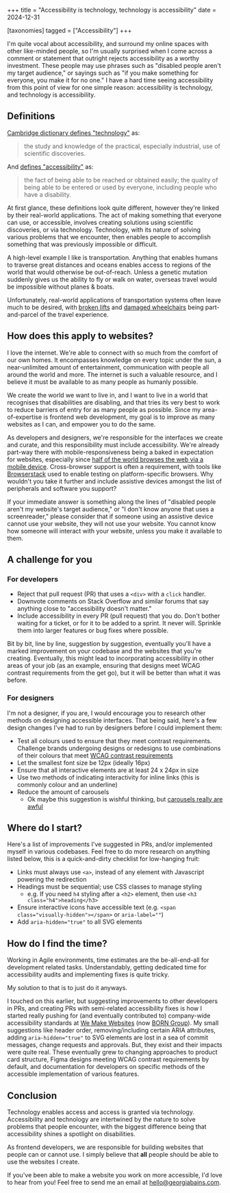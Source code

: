 +++
title = "Accessibility is technology, technology is accessibility"
date = 2024-12-31

[taxonomies]
tagged = ["Accessibility"]
+++

I'm quite vocal about accessibility, and surround my online spaces with other like-minded people, so I'm usually surprised when I come across a comment or statement that outright rejects accessibility as a worthy investment. These people may use phrases such as "disabled people aren't my target audience," or sayings such as "if you make something for everyone, you make it for no one." I have a hard time seeing accessibility from this point of view for one simple reason: accessibility is technology, and technology is accessibility.

## Definitions
[Cambridge dictionary defines "technology"](https://dictionary.cambridge.org/dictionary/english/technology) as:
> the study and knowledge of the practical, especially industrial, use of scientific discoveries.

And [defines "accessibility"](https://dictionary.cambridge.org/dictionary/english/accessibility) as:
> the fact of being able to be reached or obtained easily; the quality of being able to be entered or used by everyone, including people who have a disability.

At first glance, these definitions look quite different, however they're linked by their real-world applications. The act of making something that everyone can use, or accessible, involves creating solutions using scientific discoveries, or via technology. Technology, with its nature of solving various problems that we encounter, then enables people to accomplish something that was previously impossible or difficult.

A high-level example I like is transportation. Anything that enables humans to traverse great distances and oceans enables access to regions of the world that would otherwise be out-of-reach. Unless a genetic mutation suddenly gives us the ability to fly or walk on water, overseas travel would be impossible without planes & boats.

Unfortunately, real-world applications of transportation systems often leave much to be desired, with [broken lifts](https://www.bbc.co.uk/news/articles/cly3jgypzvdo) and [damaged wheelchairs](https://tcf.org/content/report/trips-not-taken-money-not-made-inaccessible-air-travel-hurts-disabled-travelers-and-airlines-alike/) being part-and-parcel of the travel experience.
## How does this apply to websites?
I love the internet. We're able to connect with so much from the comfort of our own homes. It encompasses knowledge on every topic under the sun, a near-unlimited amount of entertainment, communication with people all around the world and more. The internet is such a valuable resource, and I believe it must be available to as many people as humanly possible.

We create the world we want to live in, and I want to live in a world that recognises that disabilities are disabling, and that tries its very best to work to reduce barriers of entry for as many people as possible. Since my area-of-expertise is frontend web development, my goal is to improve as many websites as I can, and empower you to do the same.

As developers and designers, we're responsible for the interfaces we create and curate, and this responsibility must include accessibility. We're already part-way there with mobile-responsiveness being a baked in expectation for websites, especially since [half of the world browses the web via a mobile device](https://www.statista.com/statistics/277125/share-of-website-traffic-coming-from-mobile-devices/). Cross-browser support is often a requirement, with tools like [Browserstack](https://www.browserstack.com/) used to enable testing on platform-specific browsers. Why wouldn't you take it further and include assistive devices amongst the list of peripherals and software you support?

If your immediate answer is something along the lines of "disabled people aren't my website's target audience," or "I don't know anyone that uses a screenreader," please consider that if someone using an assistive device cannot use your website, they will not use your website. You cannot know how someone will interact with your website, unless you make it available to them.
## A challenge for you
### For developers
- Reject that pull request (PR) that uses a `<div>` with a `click` handler.
- Downvote comments on Stack Overflow and similar forums that say anything close to "accessibility doesn't matter."
- Include accessibility in every PR (pull request) that you do. Don't bother waiting for a ticket, or for it to be added to a sprint. It never will. Sprinkle them into larger features or bug fixes where possible.

Bit by bit, line by line, suggestion by suggestion, eventually you'll have a marked improvement on your codebase and the websites that you're creating. Eventually, this might lead to incorporating accessibility in other areas of your job (as an example, ensuring that designs meet WCAG contrast requirements from the get go), but it will be better than what it was before.

### For designers
I'm not a designer, if you are, I would encourage you to research other methods on designing accessible interfaces. That being said, here's a few design changes I've had to run by designers before I could implement them:

- Test all colours used to ensure that they meet contrast requirements. Challenge brands undergoing designs or redesigns to use combinations of their colours that meet [WCAG contrast requirements](https://webaim.org/resources/contrastchecker/)
- Let the smallest font size be 12px (ideally 16px)
- Ensure that all interactive elements are at least 24 x 24px in size
- Use two methods of indicating interactivity for inline links (this is commonly colour and an underline)
- Reduce the amount of carousels
	- Ok maybe this suggestion is wishful thinking, but [carousels really are awful](https://thegood.com/insights/ecommerce-image-carousels/)

## Where do I start?
Here's a list of improvements I've suggested in PRs, and/or implemented myself in various codebases. Feel free to do more research on anything listed below, this is a quick-and-dirty checklist for low-hanging fruit:
- Links must always use `<a>`, instead of any element with Javascript powering the redirection
- Headings must be sequential; use CSS classes to manage styling
	- e.g. If you need `h4` styling after a `<h2>` element, then use `<h3 class="h4">heading</h3>`
- Ensure interactive icons have accessible text (e.g. `<span class="visually-hidden"></span>` or `aria-label=""`)
- Add `aria-hidden="true"` to all SVG elements

## How do I find the time?
Working in Agile environments, time estimates are the be-all-end-all for development related tasks. Understandably, getting dedicated time for accessibility audits and implementing fixes is quite tricky. 

My solution to that is to just do it anyways.

I touched on this earlier, but suggesting improvements to other developers in PRs, and creating PRs with semi-related accessibility fixes is how I started really pushing for (and eventually contributed to) company-wide accessibility standards at [We Make Websites](https://www.wemakewebsites.com/) (now [BORN Group](https://www.borngroup.com/)). My small suggestions like header order, removing/including certain ARIA attributes, adding `aria-hidden="true"` to SVG elements are lost in a sea of commit messages, change requests and approvals. But, they exist and their impacts were quite real. These eventually grew to changing approaches to product card structure, Figma designs meeting WCAG contrast requirements by default, and documentation for developers on specific methods of the accessible implementation of various features.

## Conclusion
Technology enables access and access is granted via technology. Accessibility and technology are intertwined by the nature to solve problems that people encounter, with the biggest difference being that accessibility shines a spotlight on disabilities.

As frontend developers, we are responsible for building websites that people can or cannot use. I simply believe that **all** people should be able to use the websites I create. 

If you've been able to make a website you work on more accessible, I'd love to hear from you! Feel free to send me an email at <a href="mailto:hello@georgiabains.com">hello@georgiabains.com</a>.
